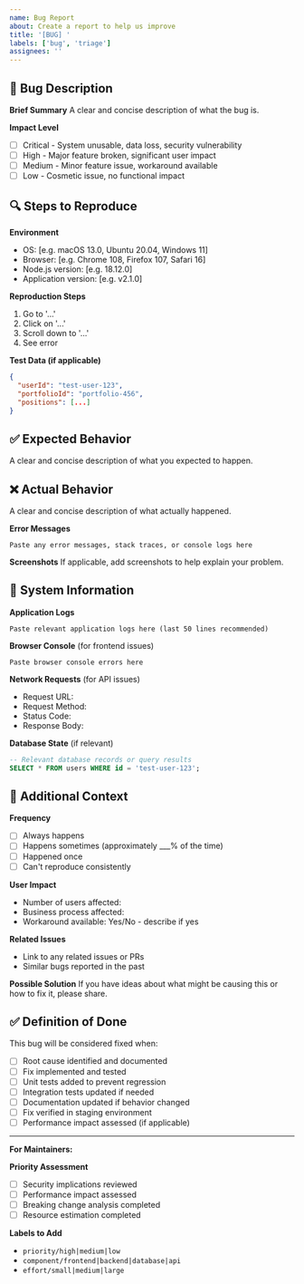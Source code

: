 ```yaml
---
name: Bug Report
about: Create a report to help us improve
title: '[BUG] '
labels: ['bug', 'triage']
assignees: ''
---
```


## 🐛 Bug Description

**Brief Summary**
A clear and concise description of what the bug is.

**Impact Level**
- [ ] Critical - System unusable, data loss, security vulnerability
- [ ] High - Major feature broken, significant user impact
- [ ] Medium - Minor feature issue, workaround available
- [ ] Low - Cosmetic issue, no functional impact

## 🔍 Steps to Reproduce

**Environment**
- OS: [e.g. macOS 13.0, Ubuntu 20.04, Windows 11]
- Browser: [e.g. Chrome 108, Firefox 107, Safari 16] 
- Node.js version: [e.g. 18.12.0]
- Application version: [e.g. v2.1.0]

**Reproduction Steps**
1. Go to '...'
2. Click on '...'
3. Scroll down to '...'
4. See error

**Test Data (if applicable)**
```json
{
  "userId": "test-user-123",
  "portfolioId": "portfolio-456",
  "positions": [...]
}
```

## ✅ Expected Behavior

A clear and concise description of what you expected to happen.

## ❌ Actual Behavior

A clear and concise description of what actually happened.

**Error Messages**
```
Paste any error messages, stack traces, or console logs here
```

**Screenshots**
If applicable, add screenshots to help explain your problem.

## 🔧 System Information

**Application Logs**
```
Paste relevant application logs here (last 50 lines recommended)
```

**Browser Console** (for frontend issues)
```
Paste browser console errors here
```

**Network Requests** (for API issues)
- Request URL: 
- Request Method: 
- Status Code: 
- Response Body: 

**Database State** (if relevant)
```sql
-- Relevant database records or query results
SELECT * FROM users WHERE id = 'test-user-123';
```

## 🎯 Additional Context

**Frequency**
- [ ] Always happens
- [ ] Happens sometimes (approximately ___% of the time)
- [ ] Happened once
- [ ] Can't reproduce consistently

**User Impact**
- Number of users affected: 
- Business process affected: 
- Workaround available: Yes/No - describe if yes

**Related Issues**
- Link to any related issues or PRs
- Similar bugs reported in the past

**Possible Solution**
If you have ideas about what might be causing this or how to fix it, please share.

## ✅ Definition of Done

This bug will be considered fixed when:
- [ ] Root cause identified and documented
- [ ] Fix implemented and tested
- [ ] Unit tests added to prevent regression
- [ ] Integration tests updated if needed
- [ ] Documentation updated if behavior changed
- [ ] Fix verified in staging environment
- [ ] Performance impact assessed (if applicable)

---

**For Maintainers:**

**Priority Assessment**
- [ ] Security implications reviewed
- [ ] Performance impact assessed  
- [ ] Breaking change analysis completed
- [ ] Resource estimation completed

**Labels to Add**
- `priority/high|medium|low`
- `component/frontend|backend|database|api`
- `effort/small|medium|large`